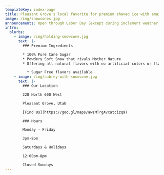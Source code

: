 ```yaml
---
templateKey: index-page
title: Pleasant Grove's local favorite for premium shaved ice with amazing flavors.
image: /img/snowcones.jpg
announcements: Open through Labor Day (except during inclement weather).
intro:
  blurbs:
    - image: /img/holding-snowcone.jpg
      text: |-
        ### Premium Ingredients

        * 100% Pure Cane Sugar
        * Powdery Soft Snow that rivals Mother Nature
        * Offering all natural flavors with no artificial colors or flavors

          * Sugar Free flavors available
    - image: /img/aubrey-with-snowcone.jpg
      text: |-
        ### Our Location

        220 North 600 West

        Pleasant Grove, Utah

        [Find Us](https://goo.gl/maps/awsMTrgAvcatcizq9)

        ### Hours

        Monday - Friday

        3pm-8pm

        Saturdays & Holidays

        12:00pm-8pm

        Closed Sundays
---
```

